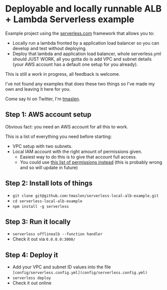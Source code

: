 # Deployable and locally runnable ALB + Lambda Serverless example

Example project using the [serverless.com](https://serverless.com) framework that allows you to:

 * Locally run a lambda fronted by a application load balancer so you can develop and test without deploying.
 * Deploy that lambda and application load balancer, whole serverless.yml should JUST WORK, all you gotta do is add VPC and subnet details (your AWS account has a default one setup for you already).

This is still a work in progress, all feedback is welcome.

I've not found any examples that does these two things so I've made my own and leaving it here for you.

Come say hi on Twitter, I'm [tmaslen](https://twitter.com/tmaslen).

## Step 1: AWS account setup

Obvious fact: you need an AWS account for all this to work.

This is a list of everything you need before starting:

 * VPC setup with two subnets.
 * Local IAM account with the right amount of permissions given.
   * Easiest way to do this is to give that account full access.
   * You could use [this list of permissions instead](iam-policy.json) (this is probably wrong and so will update in future)

## Step 2: Install lots of things

 * `git clone git@github.com:tmaslen/serverless-local-alb-example.git`
 * `cd serverless-local-alb-example`
 * `npm install -g serverless`

## Step 3: Run it locally

 * `serverless offlinealb --function handler`
 * Check it out via `0.0.0.0:3000/`

## Step 4: Deploy it

 * Add your VPC and subnet ID values into the file `[config/serverless.config.yml](config/serverless.config.yml)`
 * `serverless deploy`
 * Check it out online
